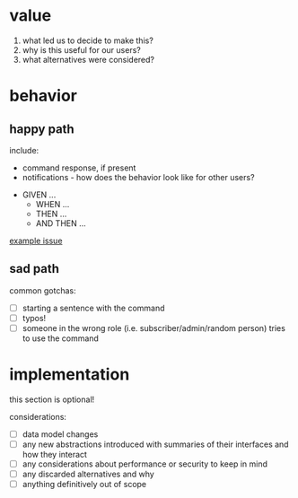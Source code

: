 # value 
1. what led us to decide to make this? 
2. why is this useful for our users? 
3. what alternatives were considered?

# behavior
## happy path
include:
- command response, if present
- notifications - how does the behavior look like for other users?

* GIVEN ...
  * WHEN ...
  * THEN ...
  * AND THEN ...

[example issue](https://0xacab.org/team-friendo/signalboost/-/issues/100)

## sad path
common gotchas:
- [ ] starting a sentence with the command
- [ ] typos!
- [ ] someone in the wrong role (i.e. subscriber/admin/random person) tries to use the command

# implementation
this section is optional! 

considerations:
- [ ] data model changes
- [ ] any new abstractions introduced with summaries of their interfaces and how they interact
- [ ] any considerations about performance or security to keep in mind
- [ ] any discarded alternatives and why
- [ ] anything definitively out of scope 